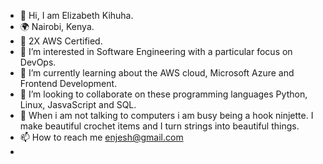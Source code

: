 - 👋 Hi, I am Elizabeth Kihuha.
- 🌍 Nairobi, Kenya.
- 🎯 2X AWS Certified.
- 👀 I’m interested in Software Engineering with a particular focus on DevOps.
- 🌱 I’m currently learning about the AWS cloud, Microsoft Azure and Frontend Development.
- 💞️ I’m looking to collaborate on these programming languages Python, Linux, JasvaScript and SQL.
- 💖 When i am not talking to computers i am busy being a hook ninjette. I make beautiful crochet items and I turn strings into beautiful things.
- 📫 How to reach me enjesh@gmail.com
- 
<!-- ![LinkedIn](https://img.shields.io/badge/LinkedIn-0A66C2?style=for-the-badge&logo=LinkedIn&logoColor=white)
![github](https://img.shields.io/badge/GitHub-000000?style=for-the-badge&logo=GitHub&logoColor=white) -->



<!---
enjesh/enjesh is a ✨ special ✨ repository because its `README.md` (this file) appears on your GitHub profile.
You can click the Preview link to take a look at your changes.
--->
